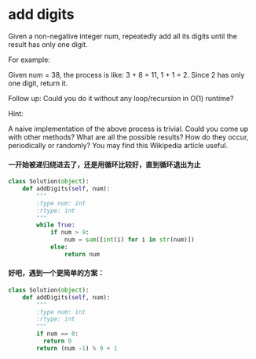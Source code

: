 # add digits

Given a non-negative integer num, repeatedly add all its digits until the result has only one digit.

For example:

Given num = 38, the process is like: 3 + 8 = 11, 1 + 1 = 2. Since 2 has only one digit, return it.

Follow up:
Could you do it without any loop/recursion in O(1) runtime?

Hint:

A naive implementation of the above process is trivial. Could you come up with other methods?
What are all the possible results?
How do they occur, periodically or randomly?
You may find this Wikipedia article useful.

#### 一开始被递归绕进去了，还是用循环比较好，直到循环退出为止

```python
class Solution(object):
    def addDigits(self, num):
        """
        :type num: int
        :rtype: int
        """
        while True:
            if num > 9:
                num = sum([int(i) for i in str(num)])
            else:
                return num

```
#### 好吧，遇到一个更简单的方案：
```python
class Solution(object):
    def addDigits(self, num):
        """
        :type num: int
        :rtype: int
        """
        if num == 0:
          return 0
        return (num -1) % 9 + 1
```
